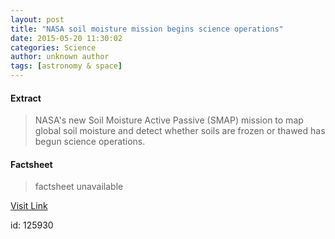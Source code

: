 ```yaml
---
layout: post
title: "NASA soil moisture mission begins science operations"
date: 2015-05-20 11:30:02
categories: Science
author: unknown author
tags: [astronomy & space]
---
```



#### Extract
>NASA's new Soil Moisture Active Passive (SMAP) mission to map global soil moisture and detect whether soils are frozen or thawed has begun science operations.

#### Factsheet
>factsheet unavailable

[Visit Link](http://phys.org/news351324934.html)

id:  125930
